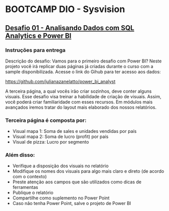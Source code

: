 # BOOTCAMP DIO - Sysvision

## [Desafio 01 - Analisando Dados com SQL Analytics e Power BI](https://github.com/mtmiran/dio_bootcamp/desafios/01_analise_dados_finance/desafio01_sample_financial.pbix)

### Instruções para entrega

Descrição do desafio: Vamos para o primeiro desafio com Power BI? Neste projeto você irá replicar duas páginas já criadas durante o curso com a sample disponibilizada. Acesse o link do Gihub para ter acesso aos dados: 

<https://github.com/julianazanelatto/power_bi_analyst>

A terceira página, a qual vocês irão criar sozinhos, deve conter alguns visuais. Esse desafio visa treinar a habilidade de criação de visuais. Assim, você poderá criar familiaridade com esses recursos. Em módulos mais avançados iremos tratar do layout mais elaborado dos nossos relatórios.  

### Terceira página é composta por: 

- Visual mapa 1: Soma de sales e unidades vendidas por país 
- Visual mapa 2: Soma de lucro (profit) por país 
- Visual de pizza: Lucro por segmento 

 

### Além disso: 

- Verifique a disposição dos visuais no relatório
- Modifique os nomes dos visuais para algo mais claro e direto (de acordo com o contexto)
- Preste atenção aos campos que são utilizados como dicas de ferramentas
- Publique o relatório
- Compartilhe como suplemento no Power Point
-  Caso não tenha Power Point, salve o projeto de Power BI


